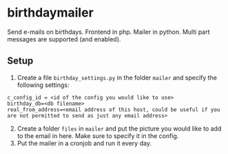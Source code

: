 # birthdaymailer
Send e-mails on birthdays.
Frontend in php. Mailer in python.
Multi part messages are supported (and enabled).

## Setup
1. Create a file `birthday_settings.py` in the folder `mailer` and specify the following settings:
```
c_config_id = <id of the config you would like to use>
birthday_db=<db filename>
real_from_address=<email address of this host, could be useful if you are not permitted to send as just any email address>
```
2. Create a folder `files` in `mailer` and put the picture you would like to add to the email in here. Make sure to specify it in the config. 
3. Put the mailer in a cronjob and run it every day.
